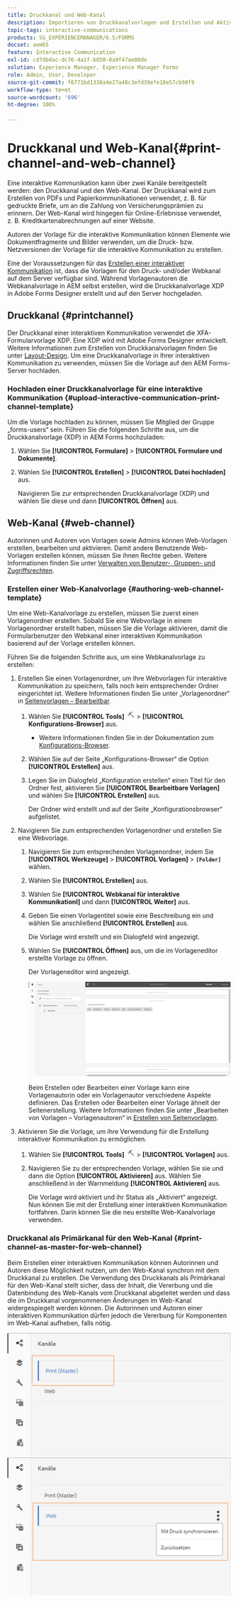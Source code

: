```yaml
---
title: Druckkanal und Web-Kanal
description: Importieren von Druckkanalvorlagen und Erstellen und Aktivieren von Web-Kanalvorlagen
topic-tags: interactive-communications
products: SG_EXPERIENCEMANAGER/6.5/FORMS
docset: aem65
feature: Interactive Communication
exl-id: cd7dbdac-dc76-4a1f-b850-0a9f47ae08de
solution: Experience Manager, Experience Manager Forms
role: Admin, User, Developer
source-git-commit: f6771bd1338a4e27a48c3efd39efe18e57cb98f9
workflow-type: tm+mt
source-wordcount: '696'
ht-degree: 100%

---
```


# Druckkanal und Web-Kanal{#print-channel-and-web-channel}

Eine interaktive Kommunikation kann über zwei Kanäle bereitgestellt werden: den Druckkanal und den Web-Kanal. Der Druckkanal wird zum Erstellen von PDFs und Papierkommunikationen verwendet, z. B. für gedruckte Briefe, um an die Zahlung von Versicherungsprämien zu erinnern. Der Web-Kanal wird hingegen für Online-Erlebnisse verwendet, z. B. Kreditkartenabrechnungen auf einer Website.

Autoren der Vorlage für die interaktive Kommunikation können Elemente wie Dokumentfragmente und Bilder verwenden, um die Druck- bzw. Netzversionen der Vorlage für die interaktive Kommunikation zu erstellen.

Eine der Voraussetzungen für das [Erstellen einer interaktiver Kommunikation](../../forms/using/create-interactive-communication.md) ist, dass die Vorlagen für den Druck- und/oder Webkanal auf dem Server verfügbar sind. Während Vorlagenautoren die Webkanalvorlage in AEM selbst erstellen, wird die Druckkanalvorlage XDP in Adobe Forms Designer erstellt und auf den Server hochgeladen.

## Druckkanal {#printchannel}

Der Druckkanal einer interaktiven Kommunikation verwendet die XFA-Formularvorlage XDP. Eine XDP wird mit Adobe Forms Designer entwickelt. Weitere Informationen zum Erstellen von Druckkanalvorlagen finden Sie unter [Layout-Design](../../forms/using/layout-design-details.md). Um eine Druckkanalvorlage in Ihrer interaktiven Kommunikation zu verwenden, müssen Sie die Vorlage auf den AEM Forms-Server hochladen.

### Hochladen einer Druckkanalvorlage für eine interaktive Kommunikation {#upload-interactive-communication-print-channel-template}

Um die Vorlage hochladen zu können, müssen Sie Mitglied der Gruppe „forms-users“ sein. Führen Sie die folgenden Schritte aus, um die Druckkanalvorlage (XDP) in AEM Forms hochzuladen:

1. Wählen Sie **[!UICONTROL Formulare]** > **[!UICONTROL Formulare und Dokumente]**.

1. Wählen Sie **[!UICONTROL Erstellen]** > **[!UICONTROL Datei hochladen]** aus.

   Navigieren Sie zur entsprechenden Druckkanalvorlage (XDP) und wählen Sie diese und dann **[!UICONTROL Öffnen]** aus.

## Web-Kanal {#web-channel}

Autorinnen und Autoren von Vorlagen sowie Admins können Web-Vorlagen erstellen, bearbeiten und aktivieren. Damit andere Benutzende Web-Vorlagen erstellen können, müssen Sie ihnen Rechte geben. Weitere Informationen finden Sie unter [Verwalten von Benutzer-, Gruppen- und Zugriffsrechten](/help/sites-administering/user-group-ac-admin.md).

### Erstellen einer Web-Kanalvorlage {#authoring-web-channel-template}

Um eine Web-Kanalvorlage zu erstellen, müssen Sie zuerst einen Vorlagenordner erstellen. Sobald Sie eine Webvorlage in einem Vorlagenordner erstellt haben, müssen Sie die Vorlage aktivieren, damit die Formularbenutzer den Webkanal einer interaktiven Kommunikation basierend auf der Vorlage erstellen können.

Führen Sie die folgenden Schritte aus, um eine Webkanalvorlage zu erstellen:

1. Erstellen Sie einen Vorlagenordner, um Ihre Webvorlagen für interaktive Kommunikation zu speichern, falls noch kein entsprechender Ordner eingerichtet ist. Weitere Informationen finden Sie unter „Vorlagenordner“ in [Seitenvorlagen – Bearbeitbar](/help/sites-developing/page-templates-editable.md).

   1. Wählen Sie **[!UICONTROL Tools]** ![Tools](assets/tools.png) > **[!UICONTROL Konfigurations-Browser]** aus.
      * Weitere Informationen finden Sie in der Dokumentation zum [Konfigurations-Browser](/help/sites-administering/configurations.md).
   1. Wählen Sie auf der Seite „Konfigurations-Browser“ die Option **[!UICONTROL Erstellen]** aus.
   1. Legen Sie im Dialogfeld „Konfiguration erstellen“ einen Titel für den Ordner fest, aktivieren Sie **[!UICONTROL Bearbeitbare Vorlagen]** und wählen Sie **[!UICONTROL Erstellen]** aus.

      Der Ordner wird erstellt und auf der Seite „Konfigurationsbrowser“ aufgelistet.

1. Navigieren Sie zum entsprechenden Vorlagenordner und erstellen Sie eine Webvorlage.

   1. Navigieren Sie zum entsprechenden Vorlagenordner, indem Sie **[!UICONTROL Werkzeuge]** > **[!UICONTROL Vorlagen]** > **`[Folder]`** wählen.
   1. Wählen Sie **[!UICONTROL Erstellen]** aus.
   1. Wählen Sie **[!UICONTROL Webkanal für interaktive Kommunikationl]** und dann **[!UICONTROL Weiter]** aus.
   1. Geben Sie einen Vorlagentitel sowie eine Beschreibung ein und wählen Sie anschließend **[!UICONTROL Erstellen]** aus.

      Die Vorlage wird erstellt und ein Dialogfeld wird angezeigt.

   1. Wählen Sie **[!UICONTROL Öffnen]** aus, um die im Vorlageneditor erstellte Vorlage zu öffnen.

      Der Vorlageneditor wird angezeigt.

      ![webchanneltemplate](assets/webchanneltemplate.png)

      Beim Erstellen oder Bearbeiten einer Vorlage kann eine Vorlagenautorin oder ein Vorlagenautor verschiedene Aspekte definieren. Das Erstellen oder Bearbeiten einer Vorlage ähnelt der Seitenerstellung. Weitere Informationen finden Sie unter „Bearbeiten von Vorlagen – Vorlagenautoren“ in [Erstellen von Seitenvorlagen](/help/sites-authoring/templates.md).

1. Aktivieren Sie die Vorlage, um ihre Verwendung für die Erstellung interaktiver Kommunikation zu ermöglichen.

   1. Wählen Sie **[!UICONTROL Tools]** ![Tools](assets/tools.png) > **[!UICONTROL Vorlagen]** aus.
   1. Navigieren Sie zu der entsprechenden Vorlage, wählen Sie sie und dann die Option **[!UICONTROL Aktivieren]** aus. Wählen Sie anschließend in der Warnmeldung **[!UICONTROL Aktivieren]** aus.

      Die Vorlage wird aktiviert und ihr Status als „Aktiviert“ angezeigt. Nun können Sie mit der Erstellung einer interaktiven Kommunikation fortfahren. Darin können Sie die neu erstellte Web-Kanalvorlage verwenden.

### Druckkanal als Primärkanal für den Web-Kanal {#print-channel-as-master-for-web-channel}

Beim Erstellen einer interaktiven Kommunikation können Autorinnen und Autoren diese Möglichkeit nutzen, um den Web-Kanal synchron mit dem Druckkanal zu erstellen. Die Verwendung des Druckkanals als Primärkanal für den Web-Kanal stellt sicher, dass der Inhalt, die Vererbung und die Datenbindung des Web-Kanals vom Druckkanal abgeleitet werden und dass die im Druckkanal vorgenommenen Änderungen im Web-Kanal widergespiegelt werden können. Die Autorinnen und Autoren einer interaktiven Kommunikation dürfen jedoch die Vererbung für Komponenten im Web-Kanal aufheben, falls nötig.

![Druckkanal als Master](assets/create_ic_print_master_new.png) ![Webkanal mit Druckkanal als Master](assets/create_ic_print_master_web_new.png)
